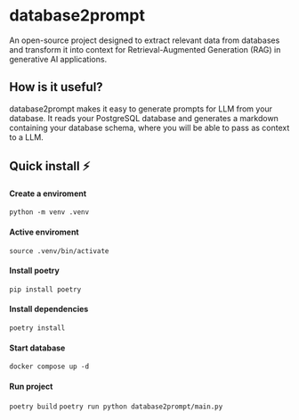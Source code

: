 # database2prompt
An open-source project designed to extract relevant data from databases and transform it into context for Retrieval-Augmented Generation (RAG) in generative AI applications.

## How is it useful?

database2prompt makes it easy to generate prompts for LLM from your database. It reads your PostgreSQL database and generates a markdown containing your database schema, where you will be able to pass as context to a LLM.

## Quick install ⚡

#### Create a enviroment

`python -m venv .venv`

#### Active enviroment 

`source .venv/bin/activate`

#### Install poetry

`pip install poetry`

#### Install dependencies

`poetry install`

#### Start database

`docker compose up -d`

#### Run project

`poetry build`
`poetry run python database2prompt/main.py`
